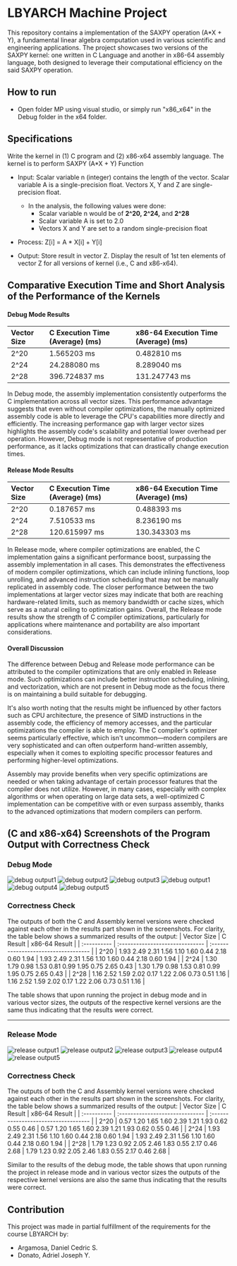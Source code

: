 # LBYARCH Machine Project

This repository contains a implementation of the SAXPY operation (A*X + Y), a fundamental linear algebra computation used in various scientific and engineering applications. The project showcases two versions of the SAXPY kernel: one written in C Language and another in x86-64 assembly language, both designed to leverage their computational efficiency on the said SAXPY operation.

## How to run
- Open folder MP using visual studio, or simply run "x86_x64" in the Debug folder in the x64 folder.

## Specifications

Write the kernel in (1) C program and (2) x86-x64 assembly language. The kernel is to perform SAXPY (A*X + Y) Function

- Input: Scalar variable n (integer) contains the length of the vector. Scalar variable A is a single-precision float. Vectors X, Y and Z are single-precision float.
  - In the analysis, the following values were done:
    - Scalar variable n would be of **2^20, 2^24,** and **2^28**
    - Scalar variable A is set to 2.0
    - Vectors X and Y are set to a random single-precision float

- Process:  Z[i] = A * X[i] + Y[i]

- Output: Store result in vector Z. Display the result of 1st ten elements of vector Z for all versions of kernel (i.e., C and x86-x64).

## Comparative Execution Time and Short Analysis of the Performance of the Kernels

#### Debug Mode Results
| Vector Size | C Execution Time (Average) (ms) | x86-64 Execution Time (Average) (ms) |
| :---------- | :------------------------------ | :----------------------------------- |
| 2^20        | 1.565203 ms                   |  0.482810 ms                       |
| 2^24        | 24.288080 ms                   |  8.289040 ms                       |
| 2^28        | 396.724837 ms                   |  131.247743 ms                       |

In Debug mode, the assembly implementation consistently outperforms the C implementation across all vector sizes. This performance advantage suggests that even without compiler optimizations, the manually optimized assembly code is able to leverage the CPU's capabilities more directly and efficiently. The increasing performance gap with larger vector sizes highlights the assembly code's scalability and potential lower overhead per operation. However, Debug mode is not representative of production performance, as it lacks optimizations that can drastically change execution times.

#### Release Mode Results
| Vector Size | C Execution Time (Average) (ms) | x86-64 Execution Time (Average) (ms) |
| :---------- | :------------------------------ | :----------------------------------- |
| 2^20        | 0.187657 ms                   |  0.488393 ms                       |
| 2^24        | 7.510533 ms                   |  8.236190 ms                       |
| 2^28        | 120.615997 ms                   |  130.343303 ms                       |

In Release mode, where compiler optimizations are enabled, the C implementation gains a significant performance boost, surpassing the assembly implementation in all cases. This demonstrates the effectiveness of modern compiler optimizations, which can include inlining functions, loop unrolling, and advanced instruction scheduling that may not be manually replicated in assembly code. The closer performance between the two implementations at larger vector sizes may indicate that both are reaching hardware-related limits, such as memory bandwidth or cache sizes, which serve as a natural ceiling to optimization gains. Overall, the Release mode results show the strength of C compiler optimizations, particularly for applications where maintenance and portability are also important considerations.

#### Overall Discussion
The difference between Debug and Release mode performance can be attributed to the compiler optimizations that are only enabled in Release mode. Such optimizations can include better instruction scheduling, inlining, and vectorization, which are not present in Debug mode as the focus there is on maintaining a build suitable for debugging.

It's also worth noting that the results might be influenced by other factors such as CPU architecture, the presence of SIMD instructions in the assembly code, the efficiency of memory accesses, and the particular optimizations the compiler is able to employ. The C compiler's optimizer seems particularly effective, which isn't uncommon—modern compilers are very sophisticated and can often outperform hand-written assembly, especially when it comes to exploiting specific processor features and performing higher-level optimizations.

Assembly may provide benefits when very specific optimizations are needed or when taking advantage of certain processor features that the compiler does not utilize. However, in many cases, especially with complex algorithms or when operating on large data sets, a well-optimized C implementation can be competitive with or even surpass assembly, thanks to the advanced optimizations that modern compilers can perform.

## (C and x86-x64) Screenshots of the Program Output with Correctness Check
### Debug Mode
![debug output1](img/debug1.png)
![debug output2](img/debug2.png)
![debug output3](img/debug3.png)
![debug output1](img/debug1.png)
![debug output4](img/debug4.png)
![debug output5](img/debug5.png)

### Correctness Check
The outputs of both the C and Assembly kernel versions were checked against each other in the results part shown in the screenshots. For clarity, the table below shows a summarized results of the output:
| Vector Size | C Result | x86-64 Result |
| :---------- | :------------------------------ | :----------------------------------- |
| 2^20        | 1.93 2.49 2.31 1.56 1.10 1.60 0.44 2.18 0.60 1.94 | 1.93 2.49 2.31 1.56 1.10 1.60 0.44 2.18 0.60 1.94 |
| 2^24        | 1.30 1.79 0.98 1.53 0.81 0.99 1.95 0.75 2.65 0.43 | 1.30 1.79 0.98 1.53 0.81 0.99 1.95 0.75 2.65 0.43 |
| 2^28        | 1.16 2.52 1.59 2.02 0.17 1.22 2.06 0.73 0.51 1.16 | 1.16 2.52 1.59 2.02 0.17 1.22 2.06 0.73 0.51 1.16 |

The table shows that upon running the project in debug mode and in various vector sizes, the outputs of the respective kernel versions are the same thus indicating that the results were correct.

---------------------
### Release Mode
![release output1](img/release1.png)
![release output2](img/release2.png)
![release output3](img/release3.png)
![release output4](img/release4.png)
![release output5](img/release5.png)

### Correctness Check
The outputs of both the C and Assembly kernel versions were checked against each other in the results part shown in the screenshots. For clarity, the table below shows a summarized results of the output:
| Vector Size | C Result | x86-64 Result |
| :---------- | :------------------------------ | :----------------------------------- |
| 2^20        | 0.57 1.20 1.65 1.60 2.39 1.21 1.93 0.62 0.55 0.46 | 0.57 1.20 1.65 1.60 2.39 1.21 1.93 0.62 0.55 0.46 |
| 2^24        | 1.93 2.49 2.31 1.56 1.10 1.60 0.44 2.18 0.60 1.94 | 1.93 2.49 2.31 1.56 1.10 1.60 0.44 2.18 0.60 1.94 |
| 2^28        | 1.79 1.23 0.92 2.05 2.46 1.83 0.55 2.17 0.46 2.68 | 1.79 1.23 0.92 2.05 2.46 1.83 0.55 2.17 0.46 2.68 |

Similar to the results of the debug mode, the table shows that upon running the project in release mode and in various vector sizes the outputs of the respective kernel versions are also the same thus indicating that the results were correct.

## Contribution
This project was made in partial fulfillment of the requirements for the course LBYARCH by:
- Argamosa, Daniel Cedric S.
- Donato, Adriel Joseph Y.
